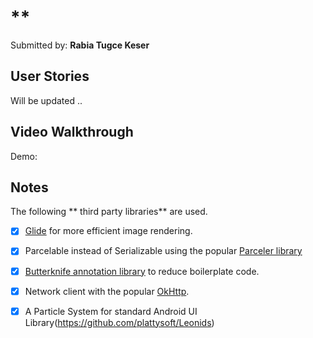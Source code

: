 #  **

Submitted by: **Rabia Tugce Keser**


## User Stories

 Will be updated ..


## Video Walkthrough 

Demo:

## Notes

The following ** third party libraries** are used.

* [X] [Glide](http://inthecheesefactory.com/blog/get-to-know-glide-recommended-by-google/en) for more
efficient image rendering.
* [X] Parcelable instead of Serializable using the popular [Parceler library](https://parceler.org/)
* [X] [Butterknife annotation library](http://jakewharton.github.io/butterknife/) to reduce boilerplate code.
* [X] Network client with the popular [OkHttp](https://medium.com/square-corner-blog/buffering-data-with-okio-f83823d9ba25#.ia2ss5mix).
* [X] A Particle System for standard Android UI Library(https://github.com/plattysoft/Leonids)


